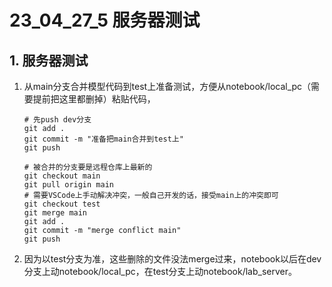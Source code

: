 # 23_04_27_5 服务器测试

## 1. 服务器测试

1. 从main分支合并模型代码到test上准备测试，方便从notebook/local_pc（需要提前把这里都删掉）粘贴代码，

   ```
   # 先push dev分支
   git add .
   git commit -m "准备把main合并到test上"
   git push
   
   # 被合并的分支要是远程仓库上最新的
   git checkout main
   git pull origin main
   # 需要VSCode上手动解决冲突，一般自己开发的话，接受main上的冲突即可
   git checkout test
   git merge main
   git add .
   git commit -m "merge conflict main"
   git push
   ```

2. 因为以test分支为准，这些删除的文件没法merge过来，notebook以后在dev分支上动notebook/local_pc，在test分支上动notebook/lab_server。

